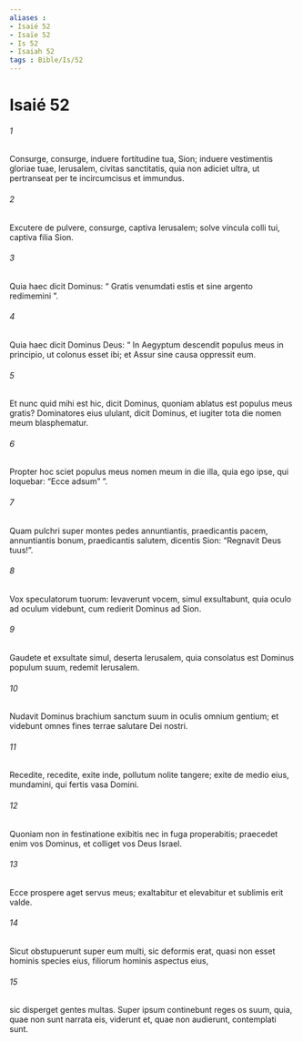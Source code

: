 ```yaml
---
aliases : 
- Isaié 52
- Isaïe 52
- Is 52
- Isaiah 52
tags : Bible/Is/52
---
```


# Isaié 52

###### 1
Consurge, consurge, induere fortitudine tua, Sion; induere vestimentis gloriae tuae, Ierusalem, civitas sanctitatis, quia non adiciet ultra, ut pertranseat per te incircumcisus et immundus.
###### 2
Excutere de pulvere, consurge, captiva Ierusalem; solve vincula colli tui, captiva filia Sion.
###### 3
Quia haec dicit Dominus: “ Gratis venumdati estis et sine argento redimemini ”. 
###### 4
Quia haec dicit Dominus Deus: “ In Aegyptum descendit populus meus in principio, ut colonus esset ibi; et Assur sine causa oppressit eum. 
###### 5
Et nunc quid mihi est hic, dicit Dominus, quoniam ablatus est populus meus gratis? Dominatores eius ululant, dicit Dominus, et iugiter tota die nomen meum blasphematur. 
###### 6
Propter hoc sciet populus meus nomen meum in die illa, quia ego ipse, qui loquebar: “Ecce adsum” ”.
###### 7
Quam pulchri super montes pedes annuntiantis, praedicantis pacem, annuntiantis bonum, praedicantis salutem, dicentis Sion: “Regnavit Deus tuus!”.
###### 8
Vox speculatorum tuorum: levaverunt vocem, simul exsultabunt, quia oculo ad oculum videbunt, cum redierit Dominus ad Sion.
###### 9
Gaudete et exsultate simul, deserta Ierusalem, quia consolatus est Dominus populum suum, redemit Ierusalem.
###### 10
Nudavit Dominus brachium sanctum suum in oculis omnium gentium; et videbunt omnes fines terrae salutare Dei nostri.
###### 11
Recedite, recedite, exite inde, pollutum nolite tangere; exite de medio eius, mundamini, qui fertis vasa Domini.
###### 12
Quoniam non in festinatione exibitis nec in fuga properabitis; praecedet enim vos Dominus, et colliget vos Deus Israel.
###### 13
Ecce prospere aget servus meus; exaltabitur et elevabitur et sublimis erit valde.
###### 14
Sicut obstupuerunt super eum multi, sic deformis erat, quasi non esset hominis species eius, filiorum hominis aspectus eius,
###### 15
sic disperget gentes multas. Super ipsum continebunt reges os suum, quia, quae non sunt narrata eis, viderunt et, quae non audierunt, contemplati sunt.
